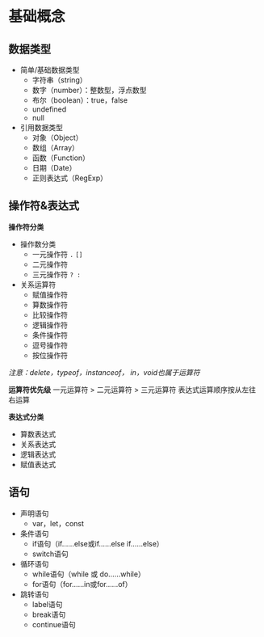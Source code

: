 # 基础概念
## 数据类型
- 简单/基础数据类型
	- 字符串（string）
	- 数字（number）：整数型，浮点数型
	- 布尔（boolean）：true，false
	- undefined
	- null
- 引用数据类型
	- 对象（Object）
	- 数组（Array）
	- 函数（Function）
	- 日期（Date）
	- 正则表达式（RegExp）

## 操作符&表达式
**操作符分类**
- 操作数分类
	- 一元操作符 `.` `[]`
	- 二元操作符
	- 三元操作符 `? : `
- 关系运算符
	- 赋值操作符
	- 算数操作符
	- 比较操作符 
	- 逻辑操作符
	- 条件操作符
	- 逗号操作符
	- 按位操作符

*注意：delete，typeof，instanceof， in，void也属于运算符*

**运算符优先级**
一元运算符 > 二元运算符 > 三元运算符
表达式运算顺序按从左往右运算

**表达式分类**
- 算数表达式
- 关系表达式
- 逻辑表达式
- 赋值表达式

## 语句
- 声明语句
	- var，let，const
- 条件语句
	- if语句（if……else或if……else if……else）
	- switch语句
- 循环语句
	- while语句（while 或 do……while）
	- for语句（for……in或for……of）
- 跳转语句
	- label语句
	- break语句
	- continue语句
